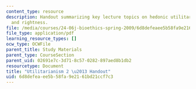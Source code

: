 ```yaml
---
content_type: resource
description: Handout summarizing key lecture topics on hedonic utilitarianism, value,
  and rightness.
file: /media/courses/24-06j-bioethics-spring-2009/6d8defeaee5b58fa9e2161bd21ccf7c3_MIT24_06Js09_handout20.pdf
file_type: application/pdf
learning_resource_types: []
ocw_type: OCWFile
parent_title: Study Materials
parent_type: CourseSection
parent_uid: 02691e7c-3d71-8c57-0282-897aed8b1db2
resourcetype: Document
title: "Utilitarianism 2 \u2013 Handout"
uid: 6d8defea-ee5b-58fa-9e21-61bd21ccf7c3
---
```

